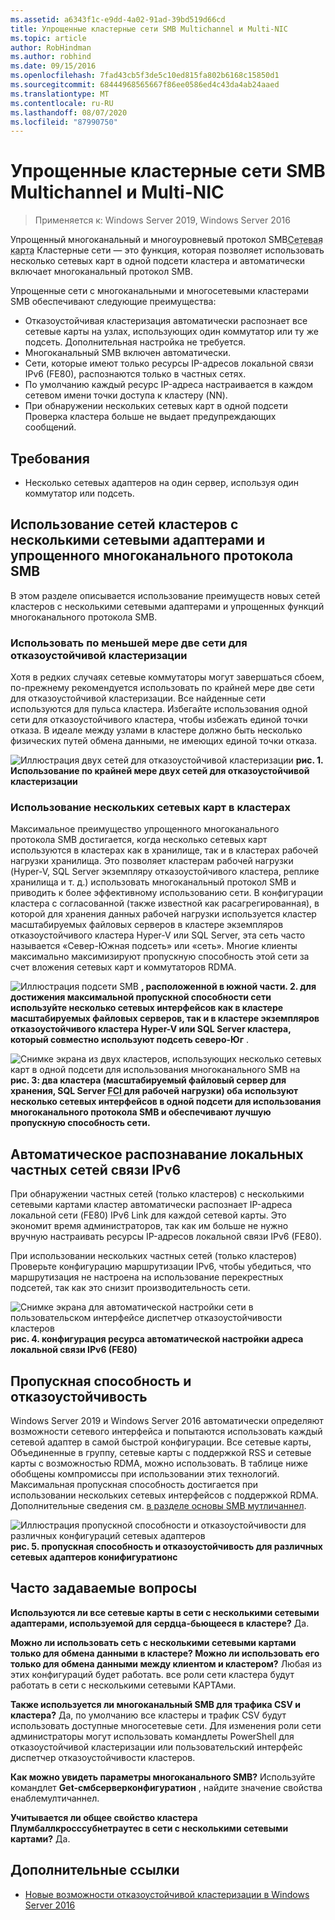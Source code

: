 ```yaml
---
ms.assetid: a6343f1c-e9dd-4a02-91ad-39bd519d66cd
title: Упрощенные кластерные сети SMB Multichannel и Multi-NIC
ms.topic: article
author: RobHindman
ms.author: robhind
ms.date: 09/15/2016
ms.openlocfilehash: 7fad43cb5f3de5c10ed815fa802b6168c15850d1
ms.sourcegitcommit: 68444968565667f86ee0586ed4c43da4ab24aaed
ms.translationtype: MT
ms.contentlocale: ru-RU
ms.lasthandoff: 08/07/2020
ms.locfileid: "87990750"
---
```

# <a name="simplified-smb-multichannel-and-multi-nic-cluster-networks"></a>Упрощенные кластерные сети SMB Multichannel и Multi-NIC

> Применяется к: Windows Server 2019, Windows Server 2016

Упрощенный многоканальный и многоуровневый протокол SMB<abbr title="Сетевой адаптер">Сетевая карта</abbr> Кластерные сети — это функция, которая позволяет использовать несколько сетевых карт в одной подсети кластера и автоматически включает многоканальный протокол SMB.

Упрощенные сети с многоканальными и многосетевыми кластерами SMB обеспечивают следующие преимущества:
- Отказоустойчивая кластеризация автоматически распознает все сетевые карты на узлах, использующих один коммутатор или ту же подсеть. Дополнительная настройка не требуется.
- Многоканальный SMB включен автоматически.
- Сети, которые имеют только ресурсы IP-адресов локальной связи IPv6 (FE80), распознаются только в частных сетях.
- По умолчанию каждый ресурс IP-адреса настраивается в каждом сетевом имени точки доступа к кластеру (NN).
- При обнаружении нескольких сетевых карт в одной подсети Проверка кластера больше не выдает предупреждающих сообщений.

## <a name="requirements"></a>Требования
-   Несколько сетевых адаптеров на один сервер, используя один коммутатор или подсеть.

## <a name="how-to-take-advantage-of-multi-nic-clusters-networks-and-simplified-smb-multichannel"></a>Использование сетей кластеров с несколькими сетевыми адаптерами и упрощенного многоканального протокола SMB
В этом разделе описывается использование преимуществ новых сетей кластеров с несколькими сетевыми адаптерами и упрощенных функций многоканального протокола SMB.

### <a name="use-at-least-two-networks-for-failover-clustering"></a>Использовать по меньшей мере две сети для отказоустойчивой кластеризации
Хотя в редких случаях сетевые коммутаторы могут завершаться сбоем, по-прежнему рекомендуется использовать по крайней мере две сети для отказоустойчивой кластеризации. Все найденные сети используются для пульса кластера. Избегайте использования одной сети для отказоустойчивого кластера, чтобы избежать единой точки отказа. В идеале между узлами в кластере должно быть несколько физических путей обмена данными, не имеющих единой точки отказа.

![Иллюстрация двух сетей для отказоустойчивой кластеризации ](media/Simplified-SMB-Multichannel-and-Multi-NIC-Cluster-Networks/Clustering_MulitNIC_Fig1.png)
 **рис. 1. Использование по крайней мере двух сетей для отказоустойчивой кластеризации**

### <a name="use-multiple-nics-across-clusters"></a>Использование нескольких сетевых карт в кластерах

Максимальное преимущество упрощенного многоканального протокола SMB достигается, когда несколько сетевых карт используются в кластерах как в хранилище, так и в кластерах рабочей нагрузки хранилища. Это позволяет кластерам рабочей нагрузки (Hyper-V, SQL Server экземпляру отказоустойчивого кластера, реплике хранилища и т. д.) использовать многоканальный протокол SMB и приводить к более эффективному использованию сети. В конфигурации кластера с согласованной (также известной как расагрегированная), в которой для хранения данных рабочей нагрузки используется кластер масштабируемых файловых серверов в кластере экземпляров отказоустойчивого кластера Hyper-V или SQL Server, эта сеть часто называется «Север-Южная подсеть» или «сеть». Многие клиенты максимально максимизируют пропускную способность этой сети за счет вложения сетевых карт и коммутаторов RDMA.

![Иллюстрация подсети SMB ](media/Simplified-SMB-Multichannel-and-Multi-NIC-Cluster-Networks/Clustering_MulitNIC_Fig2.png)
 **, расположенной в южной части. 2. для достижения максимальной пропускной способности сети используйте несколько сетевых интерфейсов как в кластере масштабируемых файловых серверов, так и в кластере экземпляров отказоустойчивого кластера Hyper-V или SQL Server кластера, который совместно используют подсеть северо-Юг** .

![Снимке экрана из двух кластеров, использующих несколько сетевых карт в одной подсети для использования многоканального SMB на ](media/Simplified-SMB-Multichannel-and-Multi-NIC-Cluster-Networks/Clustering_MulitNIC_Fig3.png)
 **рис. 3: два кластера (масштабируемый файловый сервер для хранения, SQL Server <abbr title=" экземпляр отказоустойчивого кластера "> FCI </abbr> для рабочей нагрузки) оба используют несколько сетевых интерфейсов в одной подсети для использования многоканального протокола SMB и обеспечивают лучшую пропускную способность сети.**

## <a name="automatic-recognition-of-ipv6-link-local-private-networks"></a>Автоматическое распознавание локальных частных сетей связи IPv6
При обнаружении частных сетей (только кластеров) с несколькими сетевыми картами кластер автоматически распознает IP-адреса локальной сети (FE80) IPv6 Link для каждой сетевой карты. Это экономит время администраторов, так как им больше не нужно вручную настраивать ресурсы IP-адресов локальной связи IPv6 (FE80).

При использовании нескольких частных сетей (только кластеров) Проверьте конфигурацию маршрутизации IPv6, чтобы убедиться, что маршрутизация не настроена на использование перекрестных подсетей, так как это снизит производительность сети.

![Снимке экрана для автоматической настройки сети в пользовательском интерфейсе диспетчер отказоустойчивости кластеров ](media/Simplified-SMB-Multichannel-and-Multi-NIC-Cluster-Networks/Clustering_MulitNIC_Fig4.png)
 **рис. 4. конфигурация ресурса автоматической настройки адреса локальной связи IPv6 (FE80)**

## <a name="throughput-and-fault-tolerance"></a>Пропускная способность и отказоустойчивость
Windows Server 2019 и Windows Server 2016 автоматически определяют возможности сетевого интерфейса и попытаются использовать каждый сетевой адаптер в самой быстрой конфигурации. Все сетевые карты, Объединенные в группу, сетевые карты с поддержкой RSS и сетевые карты с возможностью RDMA, можно использовать. В таблице ниже обобщены компромиссы при использовании этих технологий. Максимальная пропускная способность достигается при использовании нескольких сетевых интерфейсов с поддержкой RDMA. Дополнительные сведения см. [в разделе основы SMB мутличаннел](/archive/blogs/josebda/the-basics-of-smb-multichannel-a-feature-of-windows-server-2012-and-smb-3-0).

![Иллюстрация пропускной способности и отказоустойчивости для различных конфигураций сетевых адаптеров ](media/Simplified-SMB-Multichannel-and-Multi-NIC-Cluster-Networks/Clustering_MulitNIC_Fig5.png)
 **рис. 5. пропускная способность и отказоустойчивость для различных сетевых адаптеров конифигуратионс**

## <a name="frequently-asked-questions"></a>Часто задаваемые вопросы
**Используются ли все сетевые карты в сети с несколькими сетевыми адаптерами, используемой для сердца-бьющееся в кластере?**
Да.

**Можно ли использовать сеть с несколькими сетевыми картами только для обмена данными в кластере? Можно ли использовать его только для обмена данными между клиентом и кластером?**
Любая из этих конфигураций будет работать. все роли сети кластера будут работать в сети с несколькими сетевыми КАРТАми.

**Также используется ли многоканальный SMB для трафика CSV и кластера?**
Да, по умолчанию все кластеры и трафик CSV будут использовать доступные многосетевые сети. Для изменения роли сети администраторы могут использовать командлеты PowerShell для отказоустойчивой кластеризации или пользовательский интерфейс диспетчер отказоустойчивости кластеров.

**Как можно увидеть параметры многоканального SMB?**
Используйте командлет **Get-смбсерверконфигуратион** , найдите значение свойства енаблемултичаннел.

**Учитывается ли общее свойство кластера Плумбаллкросссубнетраутес в сети с несколькими сетевыми картами?**
Да.

## <a name="additional-references"></a>Дополнительные ссылки
- [Новые возможности отказоустойчивой кластеризации в Windows Server 2016](whats-new-in-failover-clustering.md)